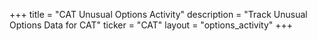 +++
title = "CAT Unusual Options Activity"
description = "Track Unusual Options Data for CAT"
ticker = "CAT"
layout = "options_activity"
+++

